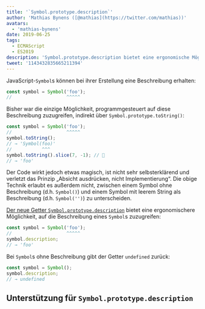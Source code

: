 ```yaml
---
title: '`Symbol.prototype.description`'
author: 'Mathias Bynens ([@mathias](https://twitter.com/mathias))'
avatars:
  - 'mathias-bynens'
date: 2019-06-25
tags:
  - ECMAScript
  - ES2019
description: 'Symbol.prototype.description bietet eine ergonomische Möglichkeit, auf die Beschreibung eines Symbols zuzugreifen.'
tweet: '1143432835665211394'
---
```

JavaScript-`Symbol`s können bei ihrer Erstellung eine Beschreibung erhalten:

```js
const symbol = Symbol('foo');
//                    ^^^^^
```

Bisher war die einzige Möglichkeit, programmgesteuert auf diese Beschreibung zuzugreifen, indirekt über `Symbol.prototype.toString()`:

```js
const symbol = Symbol('foo');
//                    ^^^^^
symbol.toString();
// → 'Symbol(foo)'
//           ^^^
symbol.toString().slice(7, -1); // 🤔
// → 'foo'
```

Der Code wirkt jedoch etwas magisch, ist nicht sehr selbsterklärend und verletzt das Prinzip „Absicht ausdrücken, nicht Implementierung“. Die obige Technik erlaubt es außerdem nicht, zwischen einem Symbol ohne Beschreibung (d.h. `Symbol()`) und einem Symbol mit leerem String als Beschreibung (d.h. `Symbol('')`) zu unterscheiden.

<!--truncate-->
[Der neue Getter `Symbol.prototype.description`](https://tc39.es/ecma262/#sec-symbol.prototype.description) bietet eine ergonomischere Möglichkeit, auf die Beschreibung eines `Symbol`s zuzugreifen:

```js
const symbol = Symbol('foo');
//                    ^^^^^
symbol.description;
// → 'foo'
```

Bei `Symbol`s ohne Beschreibung gibt der Getter `undefined` zurück:

```js
const symbol = Symbol();
symbol.description;
// → undefined
```

## Unterstützung für `Symbol.prototype.description`

<feature-support chrome="70 /blog/v8-release-70#javascript-language-features"
                 firefox="63"
                 safari="12.1"
                 nodejs="12 https://twitter.com/mathias/status/1120700101637353473"
                 babel="yes https://github.com/zloirock/core-js#ecmascript-symbol"></feature-support>
